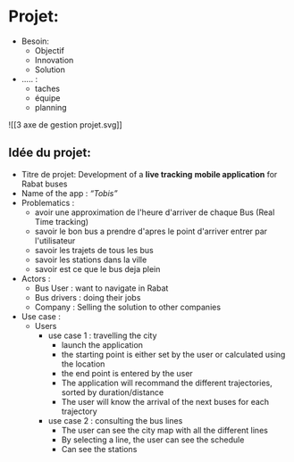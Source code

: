 # Projet:

- Besoin:
    - Objectif
    - Innovation
    - Solution
- ..... :
    - taches
    - équipe
    - planning
    
![[3 axe de gestion projet.svg]]

## Idée du projet:

- Titre de projet: Development of a **live tracking** **mobile application** for Rabat buses
- Name of the app : _“Tobis”_
- Problematics :
    - avoir une approximation de l'heure d'arriver de chaque Bus (Real Time tracking)
    - savoir le bon bus a prendre d'apres le point d'arriver entrer par l'utilisateur
    - savoir les trajets de tous les bus
    - savoir les stations dans la ville
    - savoir est ce que le bus deja plein
- Actors :
    - Bus User : want to navigate in Rabat
    - Bus drivers : doing their jobs
    - Company : Selling the solution to other companies
- Use case :
    - Users
        - use case 1 : travelling the city
            - launch the application
            - the starting point is either set by the user or calculated using the location
            - the end point is entered by the user
            - The application will recommand the different trajectories, sorted by duration/distance
            - The user will know the arrival of the next buses for each trajectory
        - use case 2 : consulting the bus lines
            - The user can see the city map with all the different lines
            - By selecting a line, the user can see the schedule
            - Can see the stations
